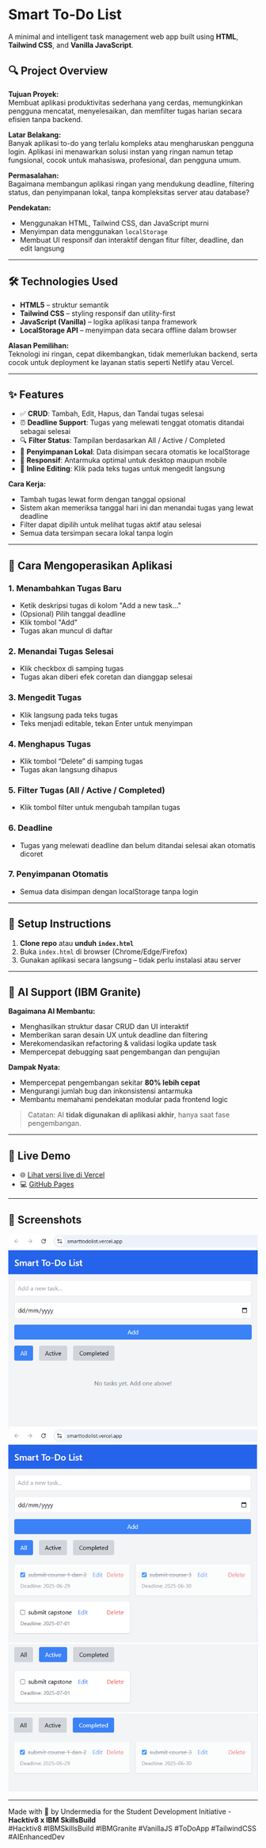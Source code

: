 # Smart To-Do List

A minimal and intelligent task management web app built using **HTML**, **Tailwind CSS**, and **Vanilla JavaScript**.

## 🔍 Project Overview

**Tujuan Proyek:**  
Membuat aplikasi produktivitas sederhana yang cerdas, memungkinkan pengguna mencatat, menyelesaikan, dan memfilter tugas harian secara efisien tanpa backend.

**Latar Belakang:**  
Banyak aplikasi to-do yang terlalu kompleks atau mengharuskan pengguna login. Aplikasi ini menawarkan solusi instan yang ringan namun tetap fungsional, cocok untuk mahasiswa, profesional, dan pengguna umum.

**Permasalahan:**  
Bagaimana membangun aplikasi ringan yang mendukung deadline, filtering status, dan penyimpanan lokal, tanpa kompleksitas server atau database?

**Pendekatan:**  
- Menggunakan HTML, Tailwind CSS, dan JavaScript murni  
- Menyimpan data menggunakan `localStorage`  
- Membuat UI responsif dan interaktif dengan fitur filter, deadline, dan edit langsung

---

## 🛠 Technologies Used

- **HTML5** – struktur semantik
- **Tailwind CSS** – styling responsif dan utility-first
- **JavaScript (Vanilla)** – logika aplikasi tanpa framework
- **LocalStorage API** – menyimpan data secara offline dalam browser

**Alasan Pemilihan:**  
Teknologi ini ringan, cepat dikembangkan, tidak memerlukan backend, serta cocok untuk deployment ke layanan statis seperti Netlify atau Vercel.

---

## ✨ Features

- ✅ **CRUD**: Tambah, Edit, Hapus, dan Tandai tugas selesai
- ⏰ **Deadline Support**: Tugas yang melewati tenggat otomatis ditandai sebagai selesai
- 🔍 **Filter Status**: Tampilan berdasarkan All / Active / Completed
- 💾 **Penyimpanan Lokal**: Data disimpan secara otomatis ke localStorage
- 📱 **Responsif**: Antarmuka optimal untuk desktop maupun mobile
- 🧠 **Inline Editing**: Klik pada teks tugas untuk mengedit langsung

**Cara Kerja:**  
- Tambah tugas lewat form dengan tanggal opsional  
- Sistem akan memeriksa tanggal hari ini dan menandai tugas yang lewat deadline  
- Filter dapat dipilih untuk melihat tugas aktif atau selesai  
- Semua data tersimpan secara lokal tanpa login

---

## 🧭 Cara Mengoperasikan Aplikasi

### 1. Menambahkan Tugas Baru
- Ketik deskripsi tugas di kolom "Add a new task..."
- (Opsional) Pilih tanggal deadline
- Klik tombol "Add"
- Tugas akan muncul di daftar

### 2. Menandai Tugas Selesai
- Klik checkbox di samping tugas
- Tugas akan diberi efek coretan dan dianggap selesai

### 3. Mengedit Tugas
- Klik langsung pada teks tugas
- Teks menjadi editable, tekan Enter untuk menyimpan

### 4. Menghapus Tugas
- Klik tombol “Delete” di samping tugas
- Tugas akan langsung dihapus

### 5. Filter Tugas (All / Active / Completed)
- Klik tombol filter untuk mengubah tampilan tugas

### 6. Deadline
- Tugas yang melewati deadline dan belum ditandai selesai akan otomatis dicoret

### 7. Penyimpanan Otomatis
- Semua data disimpan dengan localStorage tanpa login

---

## 🚀 Setup Instructions

1. **Clone repo** atau **unduh `index.html`**
2. Buka `index.html` di browser (Chrome/Edge/Firefox)
3. Gunakan aplikasi secara langsung – tidak perlu instalasi atau server

---

## 🤖 AI Support (IBM Granite)

**Bagaimana AI Membantu:**  
- Menghasilkan struktur dasar CRUD dan UI interaktif  
- Memberikan saran desain UX untuk deadline dan filtering  
- Merekomendasikan refactoring & validasi logika update task  
- Mempercepat debugging saat pengembangan dan pengujian

**Dampak Nyata:**  
- Mempercepat pengembangan sekitar **80% lebih cepat**  
- Mengurangi jumlah bug dan inkonsistensi antarmuka  
- Membantu memahami pendekatan modular pada frontend logic

> Catatan: AI **tidak digunakan di aplikasi akhir**, hanya saat fase pengembangan.

---

## 🔗 Live Demo

- 🌐 [Lihat versi live di Vercel](https://smarttodolist.vercel.app/)
- 💻 [GitHub Pages](https://antsig.github.io/SmartToDoList-IBMGranite/)

---

## 📸 Screenshots
![alt text](image.png)
![alt text](image-1.png)
![alt text](image-2.png)
![alt text](image-3.png)

---

Made with 💙 by Undermedia for the Student Development Initiative - **Hacktiv8 x IBM SkillsBuild**  
#Hacktiv8 #IBMSkillsBuild #IBMGranite #VanillaJS #ToDoApp #TailwindCSS #AIEnhancedDev 
